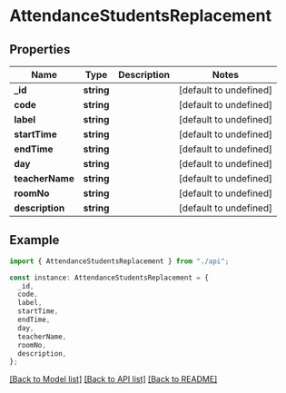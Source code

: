 # AttendanceStudentsReplacement

## Properties

| Name            | Type       | Description | Notes                  |
| --------------- | ---------- | ----------- | ---------------------- |
| **\_id**        | **string** |             | [default to undefined] |
| **code**        | **string** |             | [default to undefined] |
| **label**       | **string** |             | [default to undefined] |
| **startTime**   | **string** |             | [default to undefined] |
| **endTime**     | **string** |             | [default to undefined] |
| **day**         | **string** |             | [default to undefined] |
| **teacherName** | **string** |             | [default to undefined] |
| **roomNo**      | **string** |             | [default to undefined] |
| **description** | **string** |             | [default to undefined] |

## Example

```typescript
import { AttendanceStudentsReplacement } from "./api";

const instance: AttendanceStudentsReplacement = {
  _id,
  code,
  label,
  startTime,
  endTime,
  day,
  teacherName,
  roomNo,
  description,
};
```

[[Back to Model list]](../README.md#documentation-for-models) [[Back to API list]](../README.md#documentation-for-api-endpoints) [[Back to README]](../README.md)
